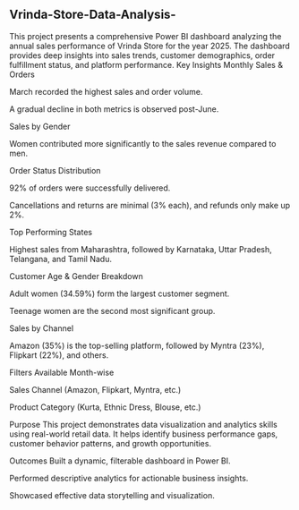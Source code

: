 ## Vrinda-Store-Data-Analysis-
This project presents a comprehensive Power BI dashboard analyzing the annual sales performance of Vrinda Store for the year 2025. The dashboard provides deep insights into sales trends, customer demographics, order fulfillment status, and platform performance.
Key Insights
Monthly Sales & Orders

March recorded the highest sales and order volume.

A gradual decline in both metrics is observed post-June.

Sales by Gender

Women contributed more significantly to the sales revenue compared to men.

Order Status Distribution

92% of orders were successfully delivered.

Cancellations and returns are minimal (3% each), and refunds only make up 2%.

Top Performing States

Highest sales from Maharashtra, followed by Karnataka, Uttar Pradesh, Telangana, and Tamil Nadu.

Customer Age & Gender Breakdown

Adult women (34.59%) form the largest customer segment.

Teenage women are the second most significant group.

Sales by Channel

Amazon (35%) is the top-selling platform, followed by Myntra (23%), Flipkart (22%), and others.

Filters Available
Month-wise

Sales Channel (Amazon, Flipkart, Myntra, etc.)

Product Category (Kurta, Ethnic Dress, Blouse, etc.)

Purpose
This project demonstrates data visualization and analytics skills using real-world retail data. It helps identify business performance gaps, customer behavior patterns, and growth opportunities.

Outcomes
Built a dynamic, filterable dashboard in Power BI.

Performed descriptive analytics for actionable business insights.

Showcased effective data storytelling and visualization.


